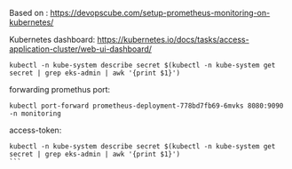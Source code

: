 Based on :
https://devopscube.com/setup-prometheus-monitoring-on-kubernetes/


Kubernetes dashboard:
https://kubernetes.io/docs/tasks/access-application-cluster/web-ui-dashboard/
````
kubectl -n kube-system describe secret $(kubectl -n kube-system get secret | grep eks-admin | awk '{print $1}')
````


forwarding promethus port:
```
kubectl port-forward prometheus-deployment-778bd7fb69-6mvks 8080:9090 -n monitoring
```

access-token:
````
kubectl -n kube-system describe secret $(kubectl -n kube-system get secret | grep eks-admin | awk '{print $1}')
```